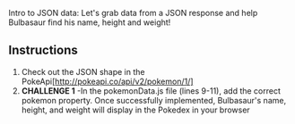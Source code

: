 Intro to JSON data: Let's grab data from a JSON response and help Bulbasaur find his name, height and weight!

## Instructions
1. Check out the JSON shape in the PokeApi[http://pokeapi.co/api/v2/pokemon/1/]
2. **CHALLENGE 1**
	   -In the pokemonData.js file (lines 9-11), add the correct pokemon property.  Once successfully implemented, Bulbasaur's
name, height, and weight will display in the Pokedex in your browser
